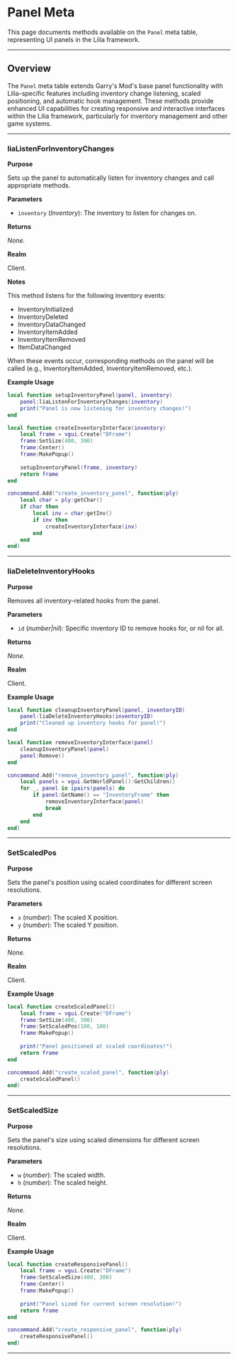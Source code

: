 # Panel Meta

This page documents methods available on the `Panel` meta table, representing UI panels in the Lilia framework.

---

## Overview

The `Panel` meta table extends Garry's Mod's base panel functionality with Lilia-specific features including inventory change listening, scaled positioning, and automatic hook management. These methods provide enhanced UI capabilities for creating responsive and interactive interfaces within the Lilia framework, particularly for inventory management and other game systems.

---

### liaListenForInventoryChanges

**Purpose**

Sets up the panel to automatically listen for inventory changes and call appropriate methods.

**Parameters**

* `inventory` (*Inventory*): The inventory to listen for changes on.

**Returns**

*None.*

**Realm**

Client.

**Notes**

This method listens for the following inventory events:
- InventoryInitialized
- InventoryDeleted
- InventoryDataChanged
- InventoryItemAdded
- InventoryItemRemoved
- ItemDataChanged

When these events occur, corresponding methods on the panel will be called (e.g., InventoryItemAdded, InventoryItemRemoved, etc.).

**Example Usage**

```lua
local function setupInventoryPanel(panel, inventory)
    panel:liaListenForInventoryChanges(inventory)
    print("Panel is now listening for inventory changes!")
end

local function createInventoryInterface(inventory)
    local frame = vgui.Create("DFrame")
    frame:SetSize(400, 300)
    frame:Center()
    frame:MakePopup()
    
    setupInventoryPanel(frame, inventory)
    return frame
end

concommand.Add("create_inventory_panel", function(ply)
    local char = ply:getChar()
    if char then
        local inv = char:getInv()
        if inv then
            createInventoryInterface(inv)
        end
    end
end)
```

---

### liaDeleteInventoryHooks

**Purpose**

Removes all inventory-related hooks from the panel.

**Parameters**

* `id` (*number|nil*): Specific inventory ID to remove hooks for, or nil for all.

**Returns**

*None.*

**Realm**

Client.

**Example Usage**

```lua
local function cleanupInventoryPanel(panel, inventoryID)
    panel:liaDeleteInventoryHooks(inventoryID)
    print("Cleaned up inventory hooks for panel!")
end

local function removeInventoryInterface(panel)
    cleanupInventoryPanel(panel)
    panel:Remove()
end

concommand.Add("remove_inventory_panel", function(ply)
    local panels = vgui.GetWorldPanel():GetChildren()
    for _, panel in ipairs(panels) do
        if panel:GetName() == "InventoryFrame" then
            removeInventoryInterface(panel)
            break
        end
    end
end)
```

---

### SetScaledPos

**Purpose**

Sets the panel's position using scaled coordinates for different screen resolutions.

**Parameters**

* `x` (*number*): The scaled X position.
* `y` (*number*): The scaled Y position.

**Returns**

*None.*

**Realm**

Client.

**Example Usage**

```lua
local function createScaledPanel()
    local frame = vgui.Create("DFrame")
    frame:SetSize(400, 300)
    frame:SetScaledPos(100, 100)
    frame:MakePopup()
    
    print("Panel positioned at scaled coordinates!")
    return frame
end

concommand.Add("create_scaled_panel", function(ply)
    createScaledPanel()
end)
```

---

### SetScaledSize

**Purpose**

Sets the panel's size using scaled dimensions for different screen resolutions.

**Parameters**

* `w` (*number*): The scaled width.
* `h` (*number*): The scaled height.

**Returns**

*None.*

**Realm**

Client.

**Example Usage**

```lua
local function createResponsivePanel()
    local frame = vgui.Create("DFrame")
    frame:SetScaledSize(400, 300)
    frame:Center()
    frame:MakePopup()
    
    print("Panel sized for current screen resolution!")
    return frame
end

concommand.Add("create_responsive_panel", function(ply)
    createResponsivePanel()
end)
```

---
